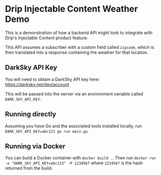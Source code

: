 # Drip Injectable Content Weather Demo

This is a demonstration of how a backend API might look to integrate with Drip's Injectable Content product feature.

This API assumes a subscriber with a custom field called `zipcode`, which is then translated into a response containing the weather for that location.

## DarkSky API Key

You will need to obtain a DarkSky API key here: https://darksky.net/dev/account

This will be passed into the server via an environment variable called `DARK_SKY_API_KEY`.

## Running directly

Assuming you have Go and the associated tools installed locally, run `DARK_SKY_API_KEY=abc123 go run main.go`.

## Running via Docker

You can build a Docker container with `docker build .`. Then run `docker run -e "DARK_SKY_API_KEY=abc123" -P 1234567` where `1234567` is the hash returned from the build.
